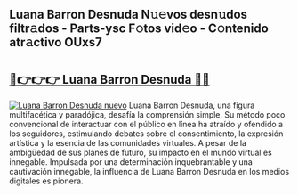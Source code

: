 ## Luana Barron Desnuda N𝚞𝚎vos desn𝚞dos filtr𝚊dos - Parts-ysc F𝚘tos vid𝚎o - C𝚘ntenido atr𝚊ctivo OUxs7

# <h2><a href="http://mb5bq9q.tromn.icu/?c=Luana+Barron+Desnuda">🔗👉👉👉 Luana Barron Desnuda 🔗🔗</a></h2>

[![Luana Barron Desnuda nuevo](https://i.imgur.com/pEAQMta.gif)](http://mb5bq9q.tromn.icu/?c=Luana+Barron+Desnuda)
Luana Barron Desnuda, una figura multifacética y paradójica, desafía la comprensión simple. Su método poco convencional de interactuar con el público en línea ha atraído y ofendido a los seguidores, estimulando debates sobre el consentimiento, la expresión artística y la esencia de las comunidades virtuales. A pesar de la ambigüedad de sus planes de futuro, su impacto en el mundo virtual es innegable. Impulsada por una determinación inquebrantable y una cautivación innegable, la influencia de Luana Barron Desnuda en los medios digitales es pionera.
